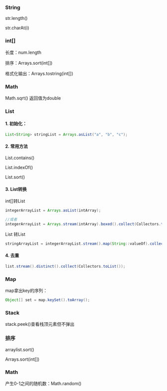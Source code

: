 ### String

str.length()

str.charAt(i)



### int[]

长度：num.length

排序：Arrays.sort(int[])

格式化输出：Arrays.tostring(int[])



### Math

Math.sqrt() 返回值为double



### List

#### 1. 初始化：

```java
List<String> stringList = Arrays.asList("a", "b", "c");
```



#### 2. 常用方法

List.contains()

List.indexOf()

List.sort()



#### 3. List转换

int[]转List<Integer>

```java
integerArrayList = Arrays.asList(intArray);

//或者
integerArrayList = Arrays.stream(intArray).boxed().collect(Collectors.toList());
```



List<Integer> 转List<String>

```java
stringArrayList = integerArrayList.stream().map(String::valueOf).collect(Collectors.toList());
```



#### 4. 去重

```java
list.stream().distinct().collect(Collectors.toList());
```



### Map

map拿出key的序列：

```java
Object[] set = map.keySet().toArray();
```



### Stack

stack.peek()查看栈顶元素但不弹出



### 排序

arraylist.sort()

Arrays.sort(int[])



### Math

产生0-1之间的随机数：Math.random()
